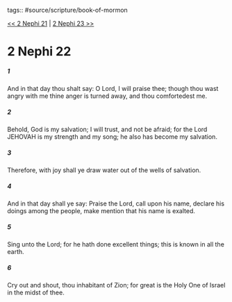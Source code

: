 tags:: #source/scripture/book-of-mormon

[<< 2 Nephi 21](book-of-mormon/02_2_Nephi/2_Nephi_21.md) | [2 Nephi 23 >>](book-of-mormon/02_2_Nephi/2_Nephi_23.md)

# 2 Nephi 22

##### 1

And in that day thou shalt say: O Lord, I will praise thee; though thou wast angry with me thine anger is turned away, and thou comfortedest me.

##### 2

Behold, God is my salvation; I will trust, and not be afraid; for the Lord JEHOVAH is my strength and my song; he also has become my salvation.

##### 3

Therefore, with joy shall ye draw water out of the wells of salvation.

##### 4

And in that day shall ye say: Praise the Lord, call upon his name, declare his doings among the people, make mention that his name is exalted.

##### 5

Sing unto the Lord; for he hath done excellent things; this is known in all the earth.

##### 6

Cry out and shout, thou inhabitant of Zion; for great is the Holy One of Israel in the midst of thee.
